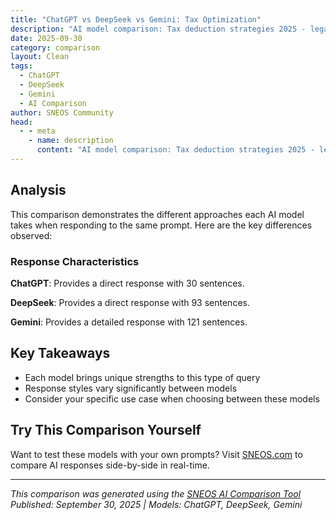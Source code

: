 ```yaml
---
title: "ChatGPT vs DeepSeek vs Gemini: Tax Optimization"
description: "AI model comparison: Tax deduction strategies 2025 - legally minimize your tax bill..."
date: 2025-09-30
category: comparison
layout: Clean
tags:
  - ChatGPT
  - DeepSeek
  - Gemini
  - AI Comparison
author: SNEOS Community
head:
  - - meta
    - name: description
      content: "AI model comparison: Tax deduction strategies 2025 - legally minimize your tax bill..."
---
```


<ChatComparison
  title="ChatGPT vs DeepSeek vs Gemini: Tax Optimization"
  prompt="Tax deduction strategies 2025 - legally minimize your tax bill"
  :responses='{
    "ChatGPT": "Certainly! Here are some effective and legal tax deduction strategies for 2025 to help you minimize your tax bill:\n\n1. **Maximize Retirement Contributions**  \n   - Contribute the maximum allowed to tax-advantaged retirement accounts like 401(k)s, IRAs, and Roth IRAs. Contributions to traditional 401(k)s and IRAs may be tax-deductible and reduce taxable income.  \n   - Consider catch-up contributions if you\u2019re over 50.\n\n2. **Utilize Health Savings Accounts (HSAs)**  \n   - If you have a high-deductible health plan, contribute to an HSA. Contributions are tax-deductible, grow tax-free, and withdrawals for qualifying medical expenses are tax-free.\n\n3. **Itemize Deductions Thoughtfully**  \n   - Keep track of deductible expenses such as mortgage interest, state and local taxes (SALT), charitable donations, medical expenses (above a certain threshold), and certain miscellaneous expenses.  \n   - Ensure your total itemized deductions exceed the standard deduction to benefit fully.\n\n4. **Charitable Giving**  \n   - Donate cash or appreciated assets to qualified charities.  \n   - Consider bunching donations in one year if it helps you overcome the standard deduction threshold.\n\n5. **Take Advantage of Tax Credits**  \n   - Explore credits such as the Earned Income Tax Credit, Child Tax Credit, education credits (American Opportunity and Lifetime Learning Credits), and energy-efficient home improvement credits.\n\n6. **Deduct Business Expenses**  \n   - If self-employed or running a side business, deduct ordinary and necessary expenses such as home office costs, equipment, mileage, travel, and professional services.\n\n7. **Harvest Tax Losses**  \n   - Sell losing investments to realize capital losses and offset capital gains or up to $3,000 of ordinary income annually.\n\n8. **Education Savings**  \n   - Contribute to 529 plans which offer tax-free growth and withdrawals for qualified education expenses.\n\n9. **Review Filing Status**  \n   - Choose the filing status that offers the best tax benefit, especially if married or in unique family situations.\n\n10. **Plan for State Taxes**  \n    - Factor state tax rates and deductions into your overall strategy.\n\n**Additional Tips:**  \n- Keep accurate records and receipts to substantiate deductions.  \n- Consult a tax professional for personalized advice.  \n- Stay updated on any tax law changes for 2025.\n\nBy implementing these strategies, you can effectively and legally reduce your taxable income and lower your overall tax liability in 2025.",
    "DeepSeek": "Of course. Here is a comprehensive guide to legally minimizing your tax bill for 2025, broken down by strategy and timeline.\n\n**Important Disclaimer:** This is for informational purposes only and is not tax advice. Tax laws are complex and change frequently. **Always consult with a qualified CPA or tax professional** to develop a strategy tailored to your specific financial situation.\n\n---\n\n### The Golden Rule: It\u0027s About Your Adjusted Gross Income (AGI)\n\nThe most powerful tax-saving strategies often focus on **lowering your Adjusted Gross Income (AGI)**. Many deductions and credits phase out at higher AGI levels, so a lower AGI can unlock additional tax benefits.\n\n### Part 1: Foundational Strategies (For Everyone)\n\nThese are the most common and accessible ways to reduce your taxable income.\n\n#### 1. Maximize Retirement Account Contributions\nThis is the #1 strategy for most people. Contributions are typically made with pre-tax dollars, directly reducing your AGI.\n\n*   **401(k), 403(b), TSP:** For 2024 (the return you file in 2025), the contribution limit is **$23,000** ($30,500 for those 50\u002B). Contribute at least enough to get any employer match\u2014it\u0027s free money.\n*   **Traditional IRA:** The limit is **$7,000** ($8,000 if 50\u002B). Your deduction may be phased out if you (or your spouse) have a retirement plan at work and your income exceeds certain limits.\n*   **Self-Employed?** Don\u0027t forget:\n    *   **Solo 401(k):** Allows for high contribution limits (as both employer and employee).\n    *   **SEP IRA:** Simpler but with high contribution caps (up to 25% of net earnings).\n    *   **SIMPLE IRA:** Good for small businesses with employees.\n\n#### 2. Leverage Your Health Savings Account (HSA)\nIf you have a High-Deductible Health Plan (HDHP), an HSA is a triple tax threat:\n1.  **Contributions are tax-deductible** (or pre-tax).\n2.  **Growth is tax-free.**\n3.  **Withdrawals for qualified medical expenses are tax-free.**\n*   **2025 Contribution Limits:** **$4,300 for individual** coverage, **$8,600 for family** coverage (plus a $1,000 catch-up for 55\u002B). This is one of the best long-term savings vehicles available.\n\n#### 3. Itemize Deductions (If It Makes Sense)\nThe standard deduction for 2024 (filed in 2025) is projected to be:\n*   **Single:** ~$14,600\n*   **Married Filing Jointly:** ~$29,200\n*   **Head of Household:** ~$21,900\n\nYou should only itemize if your total allowable deductions exceed these amounts. Key itemized deductions include:\n\n*   **State and Local Taxes (SALT):** Deduction capped at **$10,000**.\n*   **Mortgage Interest:** Deductible on the first **$750,000** of mortgage debt for primary and secondary residences.\n*   **Charitable Contributions:**\n    *   **Cash:** You can deduct cash donations to public charities up to 60% of your AGI.\n    *   **Donor-Advised Fund (DAF):** A powerful \u0022bunching\u0022 strategy (see below).\n    *   **Appreciated Assets:** Donating stocks or other assets held for over a year allows you to deduct the fair market value *and* avoid capital gains tax.\n*   **Medical Expenses:** You can deduct expenses that exceed **7.5% of your AGI**. This is a high bar for most.\n\n---\n\n### Part 2: Advanced \u0026 Strategic Moves\n\nThese require more planning but can yield significant savings.\n\n#### 4. The \u0022Bunching\u0022 Strategy\nThis technique helps you bypass the standard deduction hurdle in alternating years.\n\n*   **How it works:** Instead of making regular charitable donations every year, you \u0022bunch\u0022 two or three years\u0027 worth of donations into a single year. This pushes your itemized deductions well over the standard deduction for that year. The following years, you take the standard deduction.\n*   **The Tool:** Use a **Donor-Advised Fund (DAF)**. You make a large, tax-deductible contribution to your DAF in your \u0022bunching\u0022 year. The funds can then be invested and granted to your favorite charities on your own timeline in the following years.\n\n#### 5. Tax-Loss Harvesting\nThis involves selling investments that are at a loss to offset capital gains.\n\n*   **How it works:**\n    1.  You sell an investment that has lost value.\n    2.  You can use that loss to offset any capital gains you\u0027ve realized during the year.\n    3.  If your losses exceed your gains, you can use up to **$3,000** to offset ordinary income.\n    4.  Any remaining losses can be carried forward to future years.\n*   **Warning: Beware of the \u0022Wash Sale Rule.\u0022** You cannot claim a loss if you buy a \u0022substantially identical\u0022 security 30 days before or after the sale.\n\n#### 6. Strategic Use of Tax Credits\n**Credits are better than deductions** because they reduce your tax bill dollar-for-dollar.\n\n*   **Child Tax Credit (CTC):** For 2024, the credit is up to **$2,000 per child** (subject to phase-outs). Stay tuned for potential legislative changes for 2025.\n*   **American Opportunity Tax Credit (AOTC):** Up to **$2,500** per student for the first four years of college.\n*   **Lifetime Learning Credit (LLC):** Up to **$2,000** per tax return for post-secondary education.\n*   **Residential Energy Credits:** Significant credits are available for installing solar panels, heat pumps, and other energy-efficient home improvements (e.g., Inflation Reduction Act credits).\n\n#### 7. Optimize for Business Owners \u0026 Self-Employed\nIf you have your own business (even a side gig), a world of deductions opens up.\n\n*   **Home Office Deduction:** If you have a dedicated space used regularly and exclusively for business.\n*   **Business Expenses:** Deduct legitimate expenses like software, marketing, mileage, business meals (50%), and travel.\n*   **Health Insurance Premiums:** Self-employed individuals can deduct 100% of their health insurance premiums.\n*   **Retirement Plans:** As mentioned above, SEP IRAs and Solo 401(k)s offer massive contribution limits.\n\n---\n\n### Part 3: Year-End \u0026 2025 Tax Planning Checklist\n\n**\u2705 Do This Before December 31, 2024:**\n*   **Maximize Retirement Contributions:** Make final contributions to your 401(k) or IRA (IRA deadline is 4/15/2025, but 401(k) is 12/31/2024).\n*   **Contribute to your HSA.**\n*   **Harvest Tax Losses:** Review your investment portfolio.\n*   **Make Charitable Contributions:** For cash donations, ensure they are made by 12/31. For DAF contributions, this is the key deadline for the current tax year.\n*   **Pre-Pay State \u0026 Local Taxes?** (Use caution due to the SALT cap and the Alternative Minimum Tax).\n*   **Defer Income/Accelerate Deductions:** If you expect to be in a lower tax bracket next year, consider asking your employer to defer a bonus to January, or prepay January\u0027s mortgage payment in December to claim the interest deduction a year early.\n\n**\uD83D\uDCC5 Plan for This in 2025:**\n*   **Review Your Withholding:** Use the IRS Tax Withholding Estimator to ensure you\u0027re not having too much or too little tax withheld from your paycheck. A large refund means you gave the government an interest-free loan.\n*   **Consider a Roth Conversion:** If your income is unusually low in a given year, converting a Traditional IRA to a Roth IRA can be smart. You pay tax now at a lower rate for tax-free growth later.\n*   **Set Up a 529 Plan:** Contributions are not federally deductible, but many states offer a deduction. Earnings grow tax-free, and withdrawals for qualified education expenses are tax-free.\n\n### Final Pro-Tips\n\n*   **Keep Impeccable Records:** Save receipts, mileage logs, and documentation for all deductions and credits.\n*   **Think Multi-Year:** The best strategies, like bunching and Roth conversions, are part of a long-term plan.\n*   **Don\u0027t Let the Tax Tail Wag the Dog:** The primary goal of an investment or financial decision should be your financial health, not just the tax savings.\n\nBy implementing these strategies, you can confidently and legally minimize your tax liability and keep more of your hard-earned money. But remember, the most important step is to **partner with a professional** who can guide you.",
    "Gemini": "Okay, let\u0027s talk about tax deduction strategies for 2025.  Keep in mind that tax laws can change, so this information is based on current law and reasonable assumptions.  It\u0027s crucial to consult with a qualified tax professional (CPA, Enrolled Agent, or tax attorney) for personalized advice tailored to your specific financial situation and to stay updated on any changes in tax legislation.\n\n**Disclaimer:** I am an AI chatbot and cannot provide financial or legal advice. This information is for educational purposes only.\n\n**General Principles for Minimizing Your Tax Bill:**\n\n*   **Maximize Deductions:**  Identify all eligible deductions to reduce your taxable income.\n*   **Take Advantage of Credits:**  Tax credits directly reduce your tax liability, often providing a dollar-for-dollar reduction.\n*   **Defer Income:**  Delaying income to a later year can postpone taxes, allowing you to potentially benefit from the time value of money.\n*   **Proper Record-Keeping:**  Maintain meticulous records of all income, expenses, and deductions.  This is essential for substantiating your claims during tax preparation or in the event of an audit.\n*   **Utilize Tax-Advantaged Accounts:** Contribute to retirement accounts and other tax-advantaged savings plans.\n*   **Consider Tax-Loss Harvesting:**  Strategically selling investments at a loss to offset capital gains.\n\n**Key Deduction and Credit Categories (with Potential Strategies):**\n\n**1. Above-the-Line Deductions (Adjustments to Gross Income - AGI):**\n\nThese deductions are taken before calculating your Adjusted Gross Income (AGI), making them valuable because they reduce your overall taxable income regardless of whether you itemize.\n\n*   **Traditional IRA Contributions (if eligible):** Contribute to a traditional IRA. The amount you can deduct depends on your income and whether you (or your spouse) are covered by a retirement plan at work.  *Strategy:*  Max out your annual contribution if eligible.  Consider a \u0022backdoor Roth IRA\u0022 if your income is too high for direct Roth IRA contributions but you still want Roth benefits. *Keep in mind that the backdoor Roth IRA is under scrutiny and may be eliminated in the future.*\n\n*   **Self-Employment Tax Deduction:** You can deduct one-half of your self-employment taxes (Social Security and Medicare). *Strategy:* Ensure you accurately calculate and deduct this amount when filing Schedule SE.\n\n*   **Health Savings Account (HSA) Contributions (if eligible):**  If you have a high-deductible health plan (HDHP), you can contribute to an HSA.  Contributions are tax-deductible, earnings grow tax-free, and withdrawals for qualified medical expenses are tax-free. *Strategy:* Max out your HSA contribution, especially if you anticipate significant medical expenses.  Consider using the HSA as a long-term investment vehicle for future healthcare needs.\n\n*   **Student Loan Interest Deduction:**  You can deduct the interest you paid on qualified student loans, up to a certain limit (currently $2,500).  *Strategy:*  Track your student loan interest payments and claim the deduction.\n\n*   **Educator Expenses:** Eligible educators can deduct up to $300 of unreimbursed classroom expenses. *Strategy:* Keep receipts for eligible expenses such as books, supplies, and other classroom materials.\n\n*   **Alimony Payments (for divorce/separation agreements executed before 2019):**  Alimony payments are deductible for the payer and taxable to the recipient, but only for agreements executed *before* December 31, 2018.\n\n**2. Itemized Deductions (Schedule A):**\n\nYou can choose to itemize deductions on Schedule A instead of taking the standard deduction.  Itemizing is generally beneficial if your total itemized deductions exceed the standard deduction amount for your filing status.\n\n*   **Medical Expenses:** You can deduct medical expenses that exceed 7.5% of your AGI. *Strategy:* Track all medical expenses, including insurance premiums, doctor visits, hospital bills, prescriptions, and long-term care expenses. Consider \u0022bunching\u0022 medical expenses into one year to exceed the 7.5% threshold if possible.  For example, you could schedule elective procedures or dental work in the same year.\n\n*   **State and Local Taxes (SALT Deduction):**  The SALT deduction is capped at $10,000 per household (married filing jointly).  This includes state and local property taxes, income taxes (or sales taxes, if higher). *Strategy:*  If your SALT exceeds $10,000, consider strategies to minimize it within legal bounds.  Some strategies include prepaying property taxes (if allowed and beneficial under your state\u0027s laws), or if self-employed, structuring your business to potentially deduct more SALT at the business level.  *Note:*  The SALT cap is a highly debated issue, and its future is uncertain.\n\n*   **Home Mortgage Interest:** You can deduct interest paid on mortgage debt up to certain limits.  For mortgages taken out after December 15, 2017, the limit is generally interest on up to $750,000 of debt ($375,000 if married filing separately). *Strategy:* Keep accurate records of mortgage interest payments.\n\n*   **Charitable Contributions:** You can deduct contributions to qualified charitable organizations. Cash contributions are generally deductible up to 60% of your AGI, while contributions of appreciated property are generally deductible up to 30% of your AGI. *Strategy:*  Keep receipts for all cash donations.  For non-cash donations (clothing, furniture, etc.), obtain a written appraisal if the value is over $5,000.  Consider donating appreciated stock directly to a charity to avoid paying capital gains taxes on the appreciation.  Use a donor-advised fund (DAF) to \u0022bunch\u0022 charitable contributions in a high-income year and then distribute the funds to charities over several years.\n\n*   **Qualified Business Income (QBI) Deduction (Section 199A):**  This deduction allows eligible self-employed individuals, small business owners, and owners of pass-through entities (partnerships, S corporations) to deduct up to 20% of their qualified business income (QBI).  The deduction is subject to certain limitations based on taxable income.  *Strategy:*  Understand the eligibility requirements and limitations of the QBI deduction.  Structure your business operations to maximize your QBI.\n\n**3. Tax Credits:**\n\nTax credits directly reduce the amount of tax you owe.  Some credits are \u0022refundable,\u0022 meaning you can receive a refund even if you don\u0027t owe any taxes.\n\n*   **Child Tax Credit:**  The child tax credit is a credit for each qualifying child.  The amount of the credit and its refundability are subject to change.  *Strategy:*  Ensure you meet the eligibility requirements for each qualifying child.\n\n*   **Child and Dependent Care Credit:**  This credit helps offset the cost of childcare expenses that allow you (and your spouse, if applicable) to work or look for work. *Strategy:*  Keep records of childcare expenses and ensure the provider meets the requirements for qualification.\n\n*   **Earned Income Tax Credit (EITC):**  The EITC is a refundable credit for low- to moderate-income working individuals and families. *Strategy:*  Determine if you meet the income and other eligibility requirements for the EITC.\n\n*   **Education Credits (American Opportunity Tax Credit and Lifetime Learning Credit):** These credits help offset the cost of higher education expenses.  The American Opportunity Tax Credit (AOTC) is more generous but has stricter eligibility requirements.  The Lifetime Learning Credit is more flexible but provides a smaller benefit. *Strategy:*  Determine which credit you are eligible for and which provides the greatest benefit based on your circumstances.\n\n*   **Residential Clean Energy Credit (Solar Panels, etc.):**  This credit is for investments in renewable energy systems for your home, such as solar panels, solar water heaters, and wind turbines. *Strategy:*  Consider installing renewable energy systems to reduce your carbon footprint and claim the tax credit.\n\n*   **Energy Efficient Home Improvement Credit:** This credit is for making qualified energy-efficient improvements to your home.\n\n**4. Retirement Savings:**\n\n*   **401(k) Contributions:**  Contributing to a traditional 401(k) reduces your taxable income in the current year.  *Strategy:*  Maximize your 401(k) contributions, especially if your employer offers a matching contribution.  Consider a Roth 401(k) if you anticipate being in a higher tax bracket in retirement (although this doesn\u0027t provide an immediate tax deduction).\n\n*   **IRA Contributions (Traditional or Roth):**  As mentioned above, Traditional IRA contributions may be deductible. Roth IRA contributions are not deductible, but qualified withdrawals in retirement are tax-free. *Strategy:*  Choose the type of IRA that best suits your financial situation and tax planning goals.\n\n*   **SEP IRA or Solo 401(k) (for self-employed individuals):**  These retirement plans allow self-employed individuals to contribute a significant portion of their income to retirement savings. *Strategy:*  Set up a SEP IRA or Solo 401(k) to save for retirement and reduce your taxable income.\n\n**5. Investment Strategies:**\n\n*   **Tax-Loss Harvesting:**  Sell investments that have lost value to offset capital gains.  You can deduct up to $3,000 of capital losses against ordinary income per year (or $1,500 if married filing separately). *Strategy:*  Review your investment portfolio regularly and identify opportunities for tax-loss harvesting. Be aware of the \u0022wash sale\u0022 rule, which prevents you from immediately repurchasing the same or substantially identical security.\n\n*   **Qualified Dividends and Long-Term Capital Gains:**  These are taxed at lower rates than ordinary income. *Strategy:*  Hold investments for more than one year to qualify for long-term capital gains rates.  Consider investing in dividend-paying stocks.\n\n*   **Tax-Advantaged Accounts:**  Use accounts like 529 plans (for education savings) and Health Savings Accounts (HSAs) to grow your investments tax-free or tax-deferred.\n\n**6. Business Owners:**\n\n*   **Home Office Deduction:**  If you use a portion of your home exclusively and regularly for business, you may be able to deduct expenses related to that space. *Strategy:*  Document the square footage of your home office and the expenses you incur.\n\n*   **Business Expenses:**  Deduct ordinary and necessary business expenses, such as advertising, travel, supplies, and equipment. *Strategy:*  Keep detailed records of all business expenses.\n\n*   **Vehicle Expenses:**  Deduct expenses related to using your vehicle for business purposes.  You can either deduct the actual expenses (gas, repairs, etc.) or use the standard mileage rate. *Strategy:*  Track your business mileage and expenses.\n\n*   **Depreciation:**  Deduct the cost of business assets over their useful lives.  Section 179 allows you to deduct the full cost of certain assets in the year they are placed in service (subject to limitations). *Strategy:*  Consult with a tax professional to determine the best depreciation method for your business assets.\n\n**Important Considerations:**\n\n*   **Tax Law Changes:** Tax laws are subject to change. Stay informed about any new legislation that may affect your tax situation.\n*   **Record-Keeping:** Maintain accurate and complete records of all income, expenses, and deductions.\n*   **Professional Advice:** Consult with a qualified tax professional for personalized advice tailored to your specific circumstances.  They can help you identify all eligible deductions and credits and develop a tax plan that minimizes your tax liability.\n*   **Timing:** The timing of income and expenses can significantly impact your tax bill.  Consider accelerating deductions into a year when you expect to be in a higher tax bracket or deferring income to a year when you expect to be in a lower tax bracket.\n*   **Tax Planning vs. Tax Evasion:**  Tax planning is the legal process of minimizing your tax liability.  Tax evasion is illegal and can result in penalties and imprisonment.  Always consult with a qualified tax professional to ensure you are complying with all applicable tax laws.\n*   **State and Local Taxes:**  Don\u0027t forget about state and local income taxes, which may have different rules and deductions than federal taxes.\n\nBy carefully planning and utilizing available deductions and credits, you can legally minimize your tax bill and keep more of your hard-earned money. Remember to consult with a tax professional for personalized guidance. Good luck!\n"
  }'
  published-date="22:46"
/>

## Analysis

This comparison demonstrates the different approaches each AI model takes when responding to the same prompt. Here are the key differences observed:

### Response Characteristics

**ChatGPT**: Provides a direct response with 30 sentences. 

**DeepSeek**: Provides a direct response with 93 sentences. 

**Gemini**: Provides a detailed response with 121 sentences. 

## Key Takeaways

- Each model brings unique strengths to this type of query
- Response styles vary significantly between models
- Consider your specific use case when choosing between these models

## Try This Comparison Yourself

Want to test these models with your own prompts? Visit [SNEOS.com](https://sneos.com) to compare AI responses side-by-side in real-time.

---

*This comparison was generated using the [SNEOS AI Comparison Tool](https://sneos.com)*
*Published: September 30, 2025 | Models: ChatGPT, DeepSeek, Gemini*
